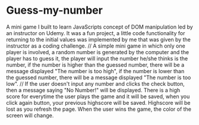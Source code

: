 # Guess-my-number
A mini game I built to learn JavaScripts concept of DOM manipulation led by an instructor on Udemy. It was a fun project, a little code functionality for returning to the initial values was implemented by me that was given by the instructor as a coding challenge.
// A simple mini game in which only one player is involved, a random number is generated by the computer and the player has to guess it, the player will input the number he/she thinks is the number, if the number is higher than the guessed number, there will be a message displayed "The number is too high", if the number is lower than the guessed number, there will be a message displayed "The number is too low".
// If the user doesn't input any number and clicks the check button, then a message saying "No Number!" will be displayed.
There is a high score for everytime the user plays the game and it will be saved, when you click again button, your previous highscore will be saved. Highscore will be lost as you refresh the page.
When the user wins the game, the color of the screen will change.
